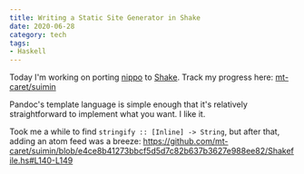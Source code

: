 ```yaml
---
title: Writing a Static Site Generator in Shake
date: 2020-06-28
category: tech
tags:
- Haskell
---
```


Today I'm working on porting [nippo](https://github.com/mt-caret/nippo/) to
[Shake](https://shakebuild.com/).
Track my progress here: [mt-caret/suimin](https://github.com/mt-caret/suimin)

Pandoc's template language is simple enough that it's relatively
straightforward to implement what you want. I like it.

Took me a while to find `stringify :: [Inline] -> String`, but after that,
adding an atom feed was a breeze: <https://github.com/mt-caret/suimin/blob/e4ce8b41273bbcf5d5d7c82b637b3627e988ee82/Shakefile.hs#L140-L149>

<!--
- lsp for markdown?
-->
